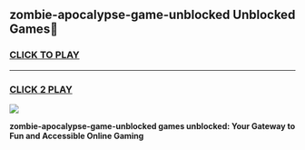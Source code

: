 
## zombie-apocalypse-game-unblocked Unblocked Games👋
<h3>
<a href="https://news.freeplayer.one?title=zombie-apocalypse-game-unblocked&ref=16F">CLICK TO PLAY</a></h3>
<hr>

<h3>
<a href="https://news.freeplayer.one?title=zombie-apocalypse-game-unblocked&ref=16F">CLICK 2 PLAY</a>
  
</h3>

<a href="https://news.freeplayer.one?title=zombie-apocalypse-game-unblocked&ref=16F/"><img src="https://clearcache.store/games.png"></a>


**zombie-apocalypse-game-unblocked games unblocked: Your Gateway to Fun and Accessible Online Gaming**
